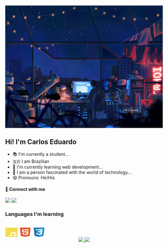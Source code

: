 
![homem-do-computador](https://github.com/Crldudu/crldudu/blob/main/16037185985be0d4215118849898.gif)


## Hi! I'm Carlos Eduardo
- 📚 I'm currently a student...
- :brazil: I am Brazilian
- 🌱 I'm currently learning web development...
- 💬 I am a person fascinated with the world of technology...
- 😄 Pronouns: He/His

#### 💌 Connect with me

  <div style="display: inline-block">
    <a href ="mailto:contato.carloseduardordg@gmail.com"><img src="https://img.shields.io/badge/-Gmail-%23333?style=for-the-badge&logo=gmail&logoColor=white" target="_blank"></a>
    <a href="https://www.linkedin.com/in/carlos-eduardo-13119b223/" target="_blank"><img src="https://img.shields.io/badge/-LinkedIn-%230077B5?style=for-the-badge&logo=linkedin&logoColor=white" target="_blank"></a> 
  </div>

### Languages I'm learning

<div style="display: inline-block"> <br>
<img align="center" alt="Dudu-Js" height="30" width="40" src="https://raw.githubusercontent.com/devicons/devicon/master/icons/javascript/javascript-plain.svg">
<img align="center" alt="Dudu-HTML" height="30" width="40" src="https://raw.githubusercontent.com/devicons/devicon/master/icons/html5/html5-original.svg">
<img align="center" alt="Dudu-CSS" height="30" width="40" src="https://raw.githubusercontent.com/devicons/devicon/master/icons/css3/css3-original.svg">
</div>

<div align="center">
  <a href="https://github.com/crldudu">
  <img height="180em" src="https://github-readme-stats.vercel.app/api?username=crldudu&show_icons=true&theme=dracula&include_all_commits=true&count_private=true"/>
  <img height="180em" src="https://github-readme-stats.vercel.app/api/top-langs/?username=crldudu&layout=compact&langs_count=7&theme=dracula"/>
</div>
